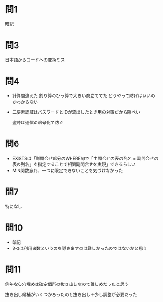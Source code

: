 # 問1

暗記

# 問3

日本語からコードへの変換ミス

# 問4

* 計算間違えた
  割り算のひっ算で大きい商立ててた
  どうやって防げばいいのかわからない

* 二要素認証はパスワードとIDが流出したとき用の対策だから隠ぺい

  盗聴は通信の暗号化で防ぐ

# 問6

* EXISTSは「副問合せ部分のWHERE句で「主問合せの表の列名 = 副問合せの表の列名」を指定することで相関副問合せを実現」できるらしい
* MIN関数忘れ、一つに限定できないことを気づけなかった

# 問7

特になし

# 問10

* 暗記
* 3-2は利用者数というのを導き出すのは難しかったのではないかと思う

# 問11

例年なら穴埋めは確定個所の抜き出しなので難しめだったと思う

抜き出し候補がいくつかあったのと抜き出し＋少し調整が必要だった



